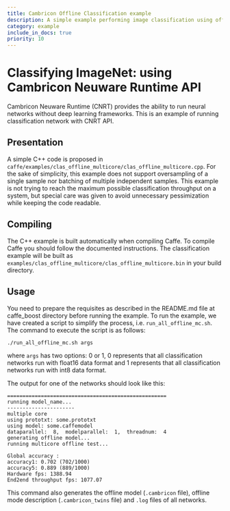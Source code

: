 ```yaml
---
title: Cambricon Offline Classification example
description: A simple example performing image classification using offline interface of Cambricon SDK
category: example
include_in_docs: true
priority: 10
---
```


# Classifying ImageNet: using Cambricon Neuware Runtime API

Cambricon Neuware Runtime (CNRT) provides the ability to run neural networks without deep learning frameworks. This is an example of running classification network with CNRT API.

## Presentation

A simple C++ code is proposed in `caffe/examples/clas_offline_multicore/clas_offline_multicore.cpp`. For the sake of simplicity, this example does not support oversampling of a single sample nor batching of multiple independent samples. This example is not trying to reach the maximum possible classification throughput on a system, but special care was given to avoid unnecessary pessimization while keeping the code readable.

## Compiling

The C++ example is built automatically when compiling Caffe. To compile Caffe you should follow the documented instructions. The classification example will be built as `examples/clas_offline_multicore/clas_offline_multicore.bin` in your build directory.

## Usage

You need to prepare the requisites as described in the README.md file at caffe_boost directory before running the example. To run the example, we have created a script to simplify the process, i.e. `run_all_offline_mc.sh`. The command to execute the script is as follows:
```
./run_all_offline_mc.sh args
```
where `args` has two options: 0 or 1, 0 represents that all classification networks run with float16 data format and 1 represents that all classification networks run with int8 data format.

The output for one of the networks should look like this:
```
====================================================
running model_name...
----------------------
multiple core
using prototxt: some.prototxt
using model: some.caffemodel
dataparallel:  8,  modelparallel:  1,  threadnum:  4
generating offline model...
running multicore offline test...

Global accuracy :
accuracy1: 0.702 (702/1000)
accuracy5: 0.889 (889/1000)
Hardware fps: 1388.94
End2end throughput fps: 1077.07
```
This command also generates the offline model (`.cambricon` file), offline mode description (`.cambricon_twins` file) and `.log` files of all networks.
